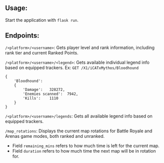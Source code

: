 ## Usage:

Start the application with `flask run`.

## Endpoints:

`/<platform>/<username>`:
Gets player level and rank information, including rank tier and current Ranked Points.

`/<platform>/<username>/<legend>`:
Gets available individual legend info based on equipped trackers. 
Ex: `GET /X1/iCATxMythos/Bloodhound`
```
{
    'Bloodhound':
    {
        'Damage':	328272,
        'Enemies scanned':	7942,
        'Kills':	1110
    }
}
```

`/<platform>/<username>/legends`:
Gets all available legend info based on equipped trackers. 

`/map_rotations`:
Displays the current map rotations for Battle Royale and Arenas game modes, both ranked and unranked.
* Field `remaining_mins` refers to how much time is left for the current map.
* Field `duration` refers to how much time the next map will be in rotation for.

